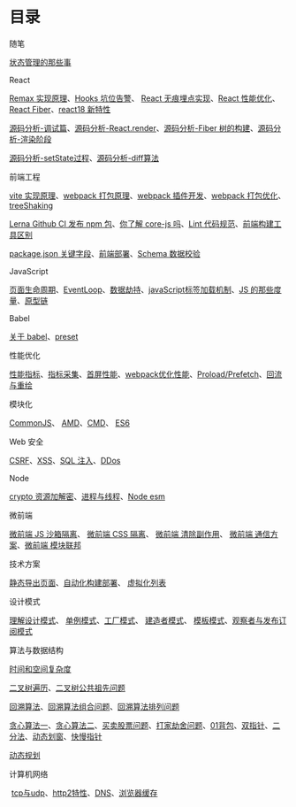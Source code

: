 # 目录

随笔

[状态管理的那些事](note/state.md '状态管理的那些事')

React

[Remax 实现原理](react/remax.md 'Remax实现原理')、[Hooks 坑位告警](react/hooks.md 'Hooks 坑位告警')、 [React 无痕埋点实现](react/track.md 'React无痕埋点实现')、[React 性能优化](react/performance.md 'React 性能优化')、[React Fiber](react/fiber.md 'React Fiber')、[react18 新特性](react/react18.md 'react18 新特性')

[源码分析-调试篇](react/source01.md '源码分析-调试篇')、[源码分析-React.render](react/source02.md '源码分析-React.render')、[源码分析-Fiber 树的构建](react/source03.md '源码分析-Fiber树的构建')、[源码分析-渲染阶段](react/source04.md '源码分析-渲染阶段')

[源码分析-setState过程](react/source05.md '源码分析-ssetState过程')、[源码分析-diff算法](react/source06.md '源码分析-diff算法')

前端工程

[vite 实现原理](engineering/vite.md 'webpack 实现原理')、[webpack 打包原理](engineering/webpack/about.md 'webpack 打包原理')、[webpack 插件开发](engineering/webpack/plugin.md 'webpack 插件开发')、[webpack 打包优化](engineering/webpack/speed.md 'webpack 打包优化')、[treeShaking](engineering/treeShaking.md 'treeShaking')

[Lerna Github CI 发布 npm 包](engineering/lerna.md 'Lerna Github CI发布npm包')、[你了解 core-js 吗](engineering/corejs.md '你了解core-js吗')、[Lint 代码规范](engineering/lint.md '工程化之代码规范')、[前端构建工具区别](engineering/build.md '前端构建工具区别')

[package.json 关键字段](engineering/package.md 'package.json关键字段')、[前端部署](engineering/deloy.md '前端部署')、[Schema 数据校验](engineering/schema.md 'Schema 数据校验')

JavaScript

[页面生命周期](javaScript/lifeCycle.md '页面生命周期')、[EventLoop](javaScript/eventLoop.md 'EventLoop')、[数据劫持](javaScript/datahijack.md '数据劫持')、[javaScript标签加载机制](javaScript/jsLoad.md 'javaScript标签加载机制')、[JS 的那些度量](javaScript/meassure.md 'JS 的那些度量')、[原型链](javaScript/prototype.md '原型链')

Babel

[关于 babel](babel/about.md '关于babel')、[preset](babel/preset.md 'preset')

性能优化

[性能指标](performance/quota.md '性能指标')、[指标采集](performance/collect.md '指标采集')、[首屏性能](performance/firstPermance.md '首屏性能')、[webpack优化性能](performance/webpackplugin.md 'webpack优化性能')、[Proload/Prefetch](performance/proloadAndprefetch.md 'Proload/Prefetch')、[回流与重绘](performance/render.md '回流与重绘')

模块化

[CommonJS](module/common.md 'CommonJS')、 [AMD](module/amd.md 'AMD')、[CMD](module/cmd.md 'CMD')、 [ES6](module/es6.md 'ES6')

Web 安全

[CSRF](safety/csrf.md 'CSRF 跨站请求伪造')、[XSS](safety/xss.md 'XSS 跨站脚本攻击')、[SQL 注入](safety/sql.md 'SQL 注入')、[DDos](safety/ddos.md 'DDos')

Node 

[crypto 资源加解密](node/crypto.md 'crypto 资源加解密')、[进程与线程](node/process.md '进程与线程')、[Node esm](node/esm.md 'Node esm')

微前端

[微前端 JS 沙箱隔离](micro/jsSanbox.md '微前端 JS沙箱隔离')、 [微前端 CSS 隔离](micro/cssSandbox.md '微前端 CSS隔离')、 [微前端 清除副作用](micro/effect.md '微前端 清除副作用')、 [微前端 通信方案](micro/globalState.md '微前端 通信方案')、[微前端 模块联邦](micro/modulefederation.md '微前端 模块联邦')

技术方案

[静态导出页面](case/page-build.md '静态导出页面')、[自动化构建部署](case/auto-build.md '自动化构建部署')、 [虚拟化列表](case/diff-list.md '虚拟化列表')

设计模式

[理解设计模式](design/concept.md '理解设计模式')、 [单例模式](design/singleton.md '单例模式')、[工厂模式](design/factory.md '工厂模式')、 [建造者模式](design/builder.md '建造者模式')、 [模板模式](design/template.md '模板模式')、[观察者与发布订阅模式](design/obverver.md '观察者与发布订阅模式')

算法与数据结构

[时间和空间复杂度](algorithm/about.md '时间和空间复杂度')

[二叉树遍历](algorithm/binaryTree.md '二叉树遍历')、[二叉树公共祖先问题](algorithm/binaryTreeAncestor.md '二叉树公共祖先问题')

[回溯算法](algorithm/backTracking.md '回溯算法')、[回溯算法组合问题](algorithm/reback.md '回溯算法组合问题')、[回溯算法排列问题](algorithm/reback02.md '回溯算法排列问题')

[贪心算法一](algorithm/greedy01.md '贪心算法一')、[贪心算法二](algorithm/greedy02.md '贪心算法二')、[买卖股票问题](algorithm/buyAndSell.md '买卖股票问题')、[打家劫舍问题](algorithm/house-robber.md.md '打家劫舍问题')、[01背包](algorithm/01package.md '01背包')、[双指针](algorithm/doublePointer.md '双指针')、[二分法](algorithm/binarySearch.md '二分法')、[动态划窗](algorithm/dynamicWindowing.md '动态划窗')、[快慢指针](algorithm/fastSlowIndex.md '快慢指针')

[动态规划](algorithm/dynamic.md '动态规划')

计算机网络

​ [tcp与udp](network/tcp与udp.md 'tcp与udp')、[http2特性](network/http2.md 'http2特性')、[DNS](network/dns.md 'DNS')、[浏览器缓存](network/cache.md '浏览器缓存')
